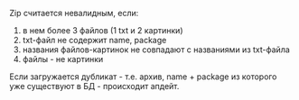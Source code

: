 Zip считается невалидным, если:
1. в нем более 3 файлов (1 txt и 2 картинки)
2. txt-файл не содержит name, package
3. названия файлов-картинок не совпадают с названиями из txt-файла
4. файлы - не картинки

Если загружается дубликат - т.е. архив, name + package из которого уже существуют в БД - происходит апдейт.